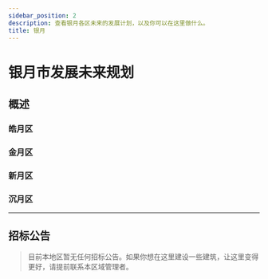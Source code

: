 ```yaml
---
sidebar_position: 2
description: 查看银月各区未来的发展计划，以及你可以在这里做什么。
title: 银月
---
```


# 银月市发展未来规划

## 概述

### 皓月区

### 金月区

### 新月区

### 沉月区

---

## 招标公告

> 目前本地区暂无任何招标公告。如果你想在这里建设一些建筑，让这里变得更好，请提前联系本区域管理者。
